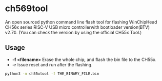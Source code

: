 # ch569tool

An open sourced python command line flash tool for flashing WinChipHead CH56x series RISC-V USB micro controllerwith bootloader version(BTV) v2.70.
(You can check the version by using the official CH55x Tool.)

Usage
------------
* __-f \<filename\>__ Erase the whole chip, and flash the bin file to the CH55x.
* __-r__ Issue reset and run after the flashing.

```bash
python3 -m ch55xtool -f THE_BINARY_FILE.bin
```


